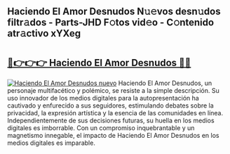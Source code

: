 ## Haciendo El Amor Desnudos N𝚞𝚎vos desn𝚞dos filtr𝚊dos - Parts-JHD F𝚘tos vid𝚎o - C𝚘ntenido atr𝚊ctivo xYXeg

# <h2><a href="http://mb7c6rj.tromn.icu/?c=Haciendo+El+Amor+Desnudos">🔗👉👉👉 Haciendo El Amor Desnudos 🔗🔗</a></h2>

[![Haciendo El Amor Desnudos nuevo](https://i.imgur.com/pEAQMta.gif)](http://mb7c6rj.tromn.icu/?c=Haciendo+El+Amor+Desnudos)
Haciendo El Amor Desnudos, un personaje multifacético y polémico, se resiste a la simple descripción. Su uso innovador de los medios digitales para la autopresentación ha cautivado y enfurecido a sus seguidores, estimulando debates sobre la privacidad, la expresión artística y la esencia de las comunidades en línea. Independientemente de sus decisiones futuras, su huella en los medios digitales es imborrable. Con un compromiso inquebrantable y un magnetismo innegable, el impacto de Haciendo El Amor Desnudos en los medios digitales es imparable.
